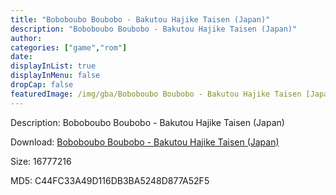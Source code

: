 ```yaml
---
title: "Boboboubo Boubobo - Bakutou Hajike Taisen (Japan)"
description: "Boboboubo Boubobo - Bakutou Hajike Taisen (Japan)"
author: 
categories: ["game","rom"]
date: 
displayInList: true
displayInMenu: false
dropCap: false
featuredImage: /img/gba/Boboboubo Boubobo - Bakutou Hajike Taisen [Japan].jpg
---
```


Description: Boboboubo Boubobo - Bakutou Hajike Taisen (Japan)

Download: <a style="text-decoration:underline;" href="https://mega.nz/#!HPQABSyD!luHsjY-PxjHvvwuhEZXNP1R9llym9n3AX7GVSjuqc2w" target = "_blank" rel = "nofollow" > Boboboubo Boubobo - Bakutou Hajike Taisen (Japan)</a>

Size: 16777216

MD5: C44FC33A49D116DB3BA5248D877A52F5

